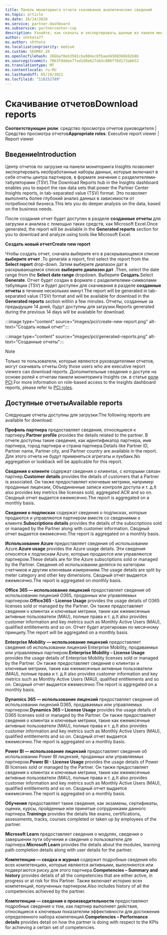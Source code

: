```yaml
---
title: Панель мониторинга отчета скачивания аналитических сведений
ms.topic: article
ms.date: 10/14/2020
ms.service: partner-dashboard
ms.subservice: partnercenter-csp
description: Узнайте, как скачать и экспортировать данные из панели мониторинга единой системы управления отчетами центра партнеров и из отчетов центра партнеров.
author: shthota77
ms.author: shthota
ms.localizationpriority: medium
ms.custom: SEOMAY.20
ms.openlocfilehash: 266baf0eb3501cba984ec0fbaed4508366b92b8b
ms.sourcegitcommit: 7063fdddee77ad2d8e627ab3c806f76d173ab652
ms.translationtype: MT
ms.contentlocale: ru-RU
ms.lasthandoff: 05/19/2021
ms.locfileid: "110152789"
---
```

# <a name="download-reports"></a><span data-ttu-id="7e82a-103">Скачивание отчетов</span><span class="sxs-lookup"><span data-stu-id="7e82a-103">Download reports</span></span>

<span data-ttu-id="7e82a-104">**Соответствующие роли**: средство просмотра отчетов руководителя | Средство просмотра отчетов</span><span class="sxs-lookup"><span data-stu-id="7e82a-104">**Appropriate roles**: Executive report viewer | Report viewer</span></span>

## <a name="introduction"></a><span data-ttu-id="7e82a-105">Введение</span><span class="sxs-lookup"><span data-stu-id="7e82a-105">Introduction</span></span>

<span data-ttu-id="7e82a-106">Центр отчетов по загрузке на панели мониторинга Insights позволяет экспортировать необработанные наборы данных, которые включают в себя отчеты центра партнеров, в формате значения с разделителями-табуляторами (TSV).</span><span class="sxs-lookup"><span data-stu-id="7e82a-106">The Download Reports hub in the Insights dashboard enables you to export the raw data sets that power the Partner Center Insights reports, in tab-separated value (TSV) format.</span></span> <span data-ttu-id="7e82a-107">Это позволяет выполнять более глубокий анализ данных в зависимости от потребностей бизнеса.</span><span class="sxs-lookup"><span data-stu-id="7e82a-107">This lets you do deeper analysis on the data, based on the business needs.</span></span>

<span data-ttu-id="7e82a-108">После создания отчет будет доступен в разделе **созданные отчеты** для загрузки и анализа с помощью таких средств, как Microsoft Excel.</span><span class="sxs-lookup"><span data-stu-id="7e82a-108">Once generated, the report  will be available in the **Generated reports** section for you to download and analyze using tools like Microsoft Excel.</span></span>

<span data-ttu-id="7e82a-109">**Создать новый отчет**</span><span class="sxs-lookup"><span data-stu-id="7e82a-109">**Create new report**</span></span>

<span data-ttu-id="7e82a-110">Чтобы создать отчет, сначала выберите его в раскрывающемся списке **выберите отчет** .</span><span class="sxs-lookup"><span data-stu-id="7e82a-110">To generate a report, first select the report from the **Select report** drop-down.</span></span> <span data-ttu-id="7e82a-111">Затем выберите диапазон дат в раскрывающемся списке **выберите диапазон дат** .</span><span class="sxs-lookup"><span data-stu-id="7e82a-111">Then, select the date range from the **Select date range** dropdown.</span></span> <span data-ttu-id="7e82a-112">Выберите **Создать**.</span><span class="sxs-lookup"><span data-stu-id="7e82a-112">Select **Generate**.</span></span> <span data-ttu-id="7e82a-113">Отчет будет создан в формате с разделителями-символами табуляции (TSV) и будет доступен для скачивания в разделе **созданные отчеты** в течение нескольких минут.</span><span class="sxs-lookup"><span data-stu-id="7e82a-113">The report will be generated in tab-separated value (TSV) format and will be available for download in the **Generated reports** section within a few minutes.</span></span> <span data-ttu-id="7e82a-114">Отчеты, созданные за предыдущие 14 дней, будут доступны для загрузки.</span><span class="sxs-lookup"><span data-stu-id="7e82a-114">Reports generated during the previous 14 days will be available for download.</span></span>

:::image type="content" source="images/pci/create-new-report.png" alt-text="Создать новый отчет":::

:::image type="content" source="images/pci/generated-reports.png" alt-text="Созданные отчеты":::

>[!NOTE] 
><span data-ttu-id="7e82a-117">Только те пользователи, которые являются руководителями отчетов, могут скачивать отчеты.</span><span class="sxs-lookup"><span data-stu-id="7e82a-117">Only those users who are executive report viewers can download reports.</span></span> <span data-ttu-id="7e82a-118">Дополнительные сведения о доступе на основе ролей к отчетам панели мониторинга Insights см. в статье [роли PCI](pci-roles.md).</span><span class="sxs-lookup"><span data-stu-id="7e82a-118">For more information on role-based access to the Insights dashboard reports, please refer to [PCI roles](pci-roles.md).</span></span> 

## <a name="available-reports"></a><span data-ttu-id="7e82a-119">Доступные отчеты</span><span class="sxs-lookup"><span data-stu-id="7e82a-119">Available reports</span></span>

<span data-ttu-id="7e82a-120">Следующие отчеты доступны для загрузки:</span><span class="sxs-lookup"><span data-stu-id="7e82a-120">The following reports are available for download:</span></span>

<span data-ttu-id="7e82a-121">**Профиль партнера** предоставляет сведения, относящиеся к партнеру.</span><span class="sxs-lookup"><span data-stu-id="7e82a-121">**Partner profile** provides the details related to the partner.</span></span> <span data-ttu-id="7e82a-122">В отчете доступны такие сведения, как идентификатор партнера, имя партнера, город партнера и страна партнера.</span><span class="sxs-lookup"><span data-stu-id="7e82a-122">Details like Partner ID, Partner name, Partner city, and Partner country are available in the report.</span></span> <span data-ttu-id="7e82a-123">Для этого отчета не будут применяться агрегаты и лукбакк.</span><span class="sxs-lookup"><span data-stu-id="7e82a-123">No aggregation or lookback will be applicable for this report.</span></span>

<span data-ttu-id="7e82a-124">**Сведения о клиенте** содержат сведения о клиентах, с которыми связан партнер.</span><span class="sxs-lookup"><span data-stu-id="7e82a-124">**Customer details** provides the details of customers that a Partner is associated.</span></span> <span data-ttu-id="7e82a-125">Он также предоставляет ключевые метрики, например проданные лицензии, Объединенные записи контроля доступа и т. д.</span><span class="sxs-lookup"><span data-stu-id="7e82a-125">It also provides key metrics like licenses sold, aggregated ACR and so on.</span></span> <span data-ttu-id="7e82a-126">Сводный отчет выдается ежемесячно.</span><span class="sxs-lookup"><span data-stu-id="7e82a-126">The report is aggregated on a monthly basis.</span></span>

<span data-ttu-id="7e82a-127">**Сведения о подписках** содержат сведения о подписках, которые продаются и управляются партнером вместе со сведениями о клиенте.</span><span class="sxs-lookup"><span data-stu-id="7e82a-127">**Subscriptions details** provides the details of the subscriptions sold or managed by the Partner along with customer information.</span></span> <span data-ttu-id="7e82a-128">Сводный отчет выдается ежемесячно.</span><span class="sxs-lookup"><span data-stu-id="7e82a-128">The report is aggregated on a monthly basis.</span></span>

<span data-ttu-id="7e82a-129">**Использование Azure** предоставляет сведения об использовании Azure.</span><span class="sxs-lookup"><span data-stu-id="7e82a-129">**Azure usage** provides the Azure usage details.</span></span> <span data-ttu-id="7e82a-130">Эти сведения относятся к подпискам Azure, которые продаются или управляются партнером.</span><span class="sxs-lookup"><span data-stu-id="7e82a-130">These details are for the Azure subscriptions sold or managed by the Partner.</span></span> <span data-ttu-id="7e82a-131">Сведения об использовании делятся по категории счетчиков и другим ключевым измерениям.</span><span class="sxs-lookup"><span data-stu-id="7e82a-131">The usage details are split by meter category and other key dimensions.</span></span> <span data-ttu-id="7e82a-132">Сводный отчет выдается ежемесячно.</span><span class="sxs-lookup"><span data-stu-id="7e82a-132">The report is aggregated on monthly basis.</span></span>

<span data-ttu-id="7e82a-133">**Office 365 — использование лицензий** предоставляет сведения об использовании лицензий O365, проданных или управляемых партнером.</span><span class="sxs-lookup"><span data-stu-id="7e82a-133">**Office365 - License Usage** provides the usage details of O365 licenses sold or managed by the Partner.</span></span> <span data-ttu-id="7e82a-134">Он также предоставляет сведения о клиентах и ключевые метрики, такие как ежемесячные активные пользователи (MAU), полные права и т. д.</span><span class="sxs-lookup"><span data-stu-id="7e82a-134">It also provides customer information and key metrics such as Monthly Active Users (MAU), qualified entitlements and so on.</span></span> <span data-ttu-id="7e82a-135">Отчет будет агрегирован по месячному принципу.</span><span class="sxs-lookup"><span data-stu-id="7e82a-135">The report will be aggregated on a monthly basis.</span></span>

<span data-ttu-id="7e82a-136">**Enterprise Mobility — использование лицензий**  предоставляет сведения об использовании лицензий Enterprise Mobility, продаваемых или управляемых партнером.</span><span class="sxs-lookup"><span data-stu-id="7e82a-136">**Enterprise Mobility – License Usage**  provides the usage details of Enterprise Mobility licenses sold or managed by the Partner.</span></span> <span data-ttu-id="7e82a-137">Он также предоставляет сведения о клиентах и ключевые метрики, такие как ежемесячные активные пользователи (MAU), полные права и т. д.</span><span class="sxs-lookup"><span data-stu-id="7e82a-137">It also provides customer information and key metrics such as Monthly Active Users (MAU), qualified entitlements and so on.</span></span> <span data-ttu-id="7e82a-138">Сводный отчет выдается ежемесячно.</span><span class="sxs-lookup"><span data-stu-id="7e82a-138">The report is aggregated on a monthly basis.</span></span>

<span data-ttu-id="7e82a-139">**Dynamics 365 — использование лицензий** предоставляет сведения об использовании лицензий D365, продаваемых или управляемых партнером.</span><span class="sxs-lookup"><span data-stu-id="7e82a-139">**Dynamics 365 – License Usage** provides the usage details of D365 licenses sold or managed by the Partner.</span></span> <span data-ttu-id="7e82a-140">Он также предоставляет сведения о клиентах и ключевые метрики, такие как ежемесячные активные пользователи (MAU), полные права и т. д.</span><span class="sxs-lookup"><span data-stu-id="7e82a-140">It also provides customer information and key metrics such as Monthly Active Users (MAU), qualified entitlements and so on.</span></span> <span data-ttu-id="7e82a-141">Сводный отчет выдается ежемесячно.</span><span class="sxs-lookup"><span data-stu-id="7e82a-141">The report is aggregated on a monthly basis.</span></span>

<span data-ttu-id="7e82a-142">**Power BI — использование лицензий** предоставляет сведения об использовании Power BI лицензий, проданных или управляемых партнером.</span><span class="sxs-lookup"><span data-stu-id="7e82a-142">**Power BI - License Usage** provides the usage details of Power BI licenses sold or managed by the Partner.</span></span> <span data-ttu-id="7e82a-143">Он также предоставляет сведения о клиентах и ключевые метрики, такие как ежемесячные активные пользователи (MAU), полные права и т. д.</span><span class="sxs-lookup"><span data-stu-id="7e82a-143">It also provides customer information and key metrics such as Monthly Active Users (MAU), qualified entitlements and so on.</span></span> <span data-ttu-id="7e82a-144">Сводный отчет выдается ежемесячно.</span><span class="sxs-lookup"><span data-stu-id="7e82a-144">The report is aggregated on a monthly basis.</span></span>

<span data-ttu-id="7e82a-145">**Обучения** предоставляет такие сведения, как экзамены, сертификаты, оценки, курсы, пройденные или принятые сотрудниками данного партнера.</span><span class="sxs-lookup"><span data-stu-id="7e82a-145">**Trainings** provides the details like exams, certifications, assessments, tracks, courses completed or taken up by employees of the partner.</span></span>

<span data-ttu-id="7e82a-146">**Microsoft Learn** предоставляет сведения о модулях, сведения о завершении пути обучения и сведения о пользователе для партнера.</span><span class="sxs-lookup"><span data-stu-id="7e82a-146">**Microsoft Learn** provides the details about the modules, learning path completion details along with user details for the partner.</span></span>

<span data-ttu-id="7e82a-147">**Компетенции — сводка и журнал** содержит подробные сведения обо всех компетенциях, которые являются активными, выполняются или подвергаются риску для этого партнера.</span><span class="sxs-lookup"><span data-stu-id="7e82a-147">**Competencies – Summary and history** provides details of all the competencies that are either active, in progress or at risk for this Partner.</span></span> <span data-ttu-id="7e82a-148">Также включает историю всех компетенций, полученных партнером.</span><span class="sxs-lookup"><span data-stu-id="7e82a-148">Also includes history of all the competencies achieved by the partner.</span></span>

<span data-ttu-id="7e82a-149">**Компетенции — сведения о производительности** предоставляют подробные сведения о том, как партнер выполняет действия, относящиеся к ключевым показателям эффективности для достижения определенного набора компетенций.</span><span class="sxs-lookup"><span data-stu-id="7e82a-149">**Competencies – Performance details** provides detail on how the partner is doing with respect to the KPIs for achieving a certain set of competencies.</span></span>


